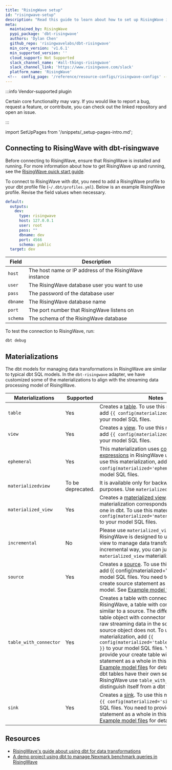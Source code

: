 ```yaml
---
title: "RisingWave setup"
id: "risingwave-setup"
description: "Read this guide to learn about how to set up RisingWave in dbt."
meta:
  maintained_by: RisingWave
  pypi_package: 'dbt-risingwave'
  authors: 'Dylan Chen'
  github_repo: 'risingwavelabs/dbt-risingwave'
  min_core_version: 'v1.6.1'
  min_supported_version: ''
  cloud_support: Not Supported
  slack_channel_name: '#all-things-risingwave'
  slack_channel_link: 'https://www.risingwave.com/slack'
  platform_name: 'RisingWave'
 <!--  config_page: '/reference/resource-configs/risingwave-configs' -->
---
```


:::info Vendor-supported plugin

Certain core functionality may vary. If you would like to report a bug, request a feature, or contribute, you can check out the linked repository and open an issue.

:::

import SetUpPages from '/snippets/_setup-pages-intro.md';

<SetUpPages meta={frontMatter.meta} />

## Connecting to RisingWave with dbt-risingwave

Before connecting to RisingWave, ensure that RisingWave is installed and running. For more information about how to get RisingWave up and running, see the [RisingWave quick start guide](https://docs.risingwave.com/docs/dev/get-started/).

To connect to RisingWave with dbt, you need to add a RisingWave profile to your dbt profile file (`~/.dbt/profiles.yml`). Below is an example RisingWave profile. Revise the field values when necessary.

<File name='~/.dbt/profiles.yml'>

```yaml
default:
  outputs:
    dev:
      type: risingwave
      host: 127.0.0.1 
      user: root
      pass: ""
      dbname: dev
      port: 4566
      schema: public
  target: dev
```

</File>

|Field|Description|
|---|---|
|`host`| The host name or IP address of the RisingWave instance|
|`user`|The RisingWave database user you want to use|
|`pass`| The password of the database user|
|`dbname` | The RisingWave database name|
|`port` | The port number that RisingWave listens on|
|`schema`| The schema of the RisingWave database|

To test the connection to RisingWave, run:

```bash
dbt debug
```

## Materializations

The dbt models for managing data transformations in RisingWave are similar to typical dbt SQL models. In the `dbt-risingwave` adapter, we have customized some of the materializations to align with the streaming data processing model of RisingWave.

|Materializations| Supported|Notes|
|----|----|----|
|`table` |Yes |Creates a [table](https://docs.risingwave.com/docs/dev/sql-create-table/). To use this materialization, add `{{ config(materialized='table') }}` to your model SQL files. |
|`view`|Yes | Creates a [view](https://docs.risingwave.com/docs/dev/sql-create-view/). To use this materialization, add `{{ config(materialized='view') }}` to your model SQL files. |
|`ephemeral`|Yes| This materialization uses [common table expressions](https://docs.risingwave.com/docs/dev/query-syntax-with-clause/) in RisingWave under the hood. To use this materialization, add `{{ config(materialized='ephemeral') }}` to your model SQL files.|
|`materializedview`| To be deprecated. |It is available only for backward compatibility purposes. Use `materialized_view` instead.|
|`materialized_view`| Yes| Creates a [materialized view](https://docs.risingwave.com/docs/dev/sql-create-mv/). This materialization corresponds the `incremental` one in dbt. To use this materialization, add `{{ config(materialized='materialized_view') }}` to your model SQL files.|
| `incremental`|No|Please use `materialized_view` instead. Since RisingWave is designed to use materialized view to manage data transformation in an incremental way, you can just use the `materialized_view` materialization.|
|`source`| Yes| Creates a [source](https://docs.risingwave.com/docs/dev/sql-create-source/). To use this materialization, add {{ config(materialized='source') }} to your model SQL files. You need to provide your create source statement as a whole in this model. See [Example model files](https://docs.risingwave.com/docs/dev/use-dbt/#example-model-files) for details.|
|`table_with_connector`| Yes| Creates a table with connector settings. In RisingWave, a table with connector settings is similar to a source. The difference is that a table object with connector settings persists raw streaming data in the source, while a source object does not. To use this materialization, add `{{ config(materialized='table_with_connector') }}` to your model SQL files. You need to provide your create table with connector statement as a whole in this model (see [Example model files](https://docs.risingwave.com/docs/dev/use-dbt/#example-model-files) for details). Because dbt tables have their own semantics, RisingWave use `table_with_connector` to distinguish itself from a dbt table.|
|`sink`| Yes| Creates a [sink](https://docs.risingwave.com/docs/dev/sql-create-sink/). To use this materialization, add `{{ config(materialized='sink') }}` to your SQL files. You need to provide your create sink statement as a whole in this model. See [Example model files](https://docs.risingwave.com/docs/dev/use-dbt/#example-model-files) for details.|

## Resources

- [RisingWave's guide about using dbt for data transformations](https://docs.risingwave.com/docs/dev/use-dbt/)
- [A demo project using dbt to manage Nexmark benchmark queries in RisingWave](https://docs.risingwave.com/docs/dev/use-dbt/)
